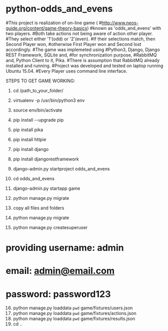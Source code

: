 # python-odds_and_evens
#This project is realization of on-line game (
#http://www.neos-guide.org/content/game-theory-basics)
#known as 'odds_and_evens' with two players.
#Both take actions not being aware of action other player.
#They select either '1'(odd) or '2'(even).
#If their selections match, then Second Player won, 
#otherwise First Player won and Second lost accordingly.
#The game was implemeted using 
#Python3, Django, Django REST Framework, SQLite and, 
#for synchronization purpose,
#RabbitMQ and, Python Client to it, Pika. 
#There is assumption that RabbitMQ already installed and running. 
#Project was developed and tested on laptop running Ubuntu 15.04. 
#Every Player uses command line interface. 

STEPS TO GET GAME WORKING:

1. cd /path_to_your_folder/
2. virtualenv -p /usr/bin/python3 env
3. source env/bin/activate
4. pip install --upgrade pip
5. pip install pika
6. pip install httpie
7. pip install django
8. pip install djangorestframework

9. django-admin.py startproject odds_and_evens
10. cd odds_and_evens
11. django-admin.py startapp game
12. python manage.py migrate

13. copy all files and folders
14. python manage.py migrate
15. python manage.py createsuperuser
#    providing username:  admin
#              email:     admin@email.com
#              password:  password123
16. python manage.py loaddata `pwd` game/fixtures/users.json
17. python manage.py loaddata `pwd` game/fixtures/actions.json
18. python manage.py loaddata `pwd` game/fixtures/results.json
19. cd ..





